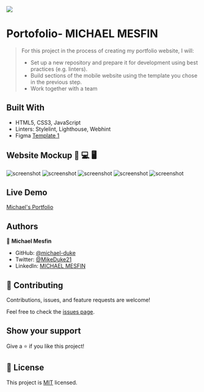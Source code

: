 ![](https://img.shields.io/badge/Microverse-blueviolet)

# Portofolio- MICHAEL MESFIN

> For this project in the process of creating my portfolio website, I will:
>
> - Set up a new repository and prepare it for development using best practices (e.g. linters).
> - Build sections of the mobile website using the template you chose in the previous step.
> - Work together with a team

## Built With

- HTML5, CSS3, JavaScript
- Linters: Stylelint, Lighthouse, Webhint
- Figma [Template 1](https://www.figma.com/file/l7SqJ3ZfkAKih9sFxvWSR4/Microverse-Student-Project-1?node-id=1%3A468)

## Website Mockup 📱 💻 🖥️
![screenshot](https://user-images.githubusercontent.com/84629565/178551950-bb9062ec-0efe-4efe-803b-142dcce2a484.png)
![screenshot](https://user-images.githubusercontent.com/84629565/178547090-299a0136-8323-46af-a99e-641088c94805.png)
![screenshot](https://user-images.githubusercontent.com/84629565/178547773-42076104-c9f0-49d3-9374-c4e86e270191.png)
![screenshot](https://user-images.githubusercontent.com/84629565/178542746-2429d7d0-0233-493b-a33b-d729e8ec1059.png)
![screenshot](https://user-images.githubusercontent.com/84629565/177396249-ed0a871b-af80-4b74-a0df-4ee102afd439.png)
## Live Demo

[Michael's Portfolio](https://michael-duke.github.io/Portfolio/)
## Authors

👤 **Michael Mesfin**

- GitHub: [@michael-duke](https://github.com/michael-duke)
- Twitter: [@MikeDuke21](https://twitter.com/MikeDuke21)
- LinkedIn: [MICHAEL MESFIN](https://linkedin.com/in/https://www.linkedin.com/in/michael-21-duke/)

## 🤝 Contributing

Contributions, issues, and feature requests are welcome!

Feel free to check the [issues page](../../issues/).

## Show your support

Give a ⭐️ if you like this project!

## 📝 License

This project is [MIT](./MIT.md) licensed.
